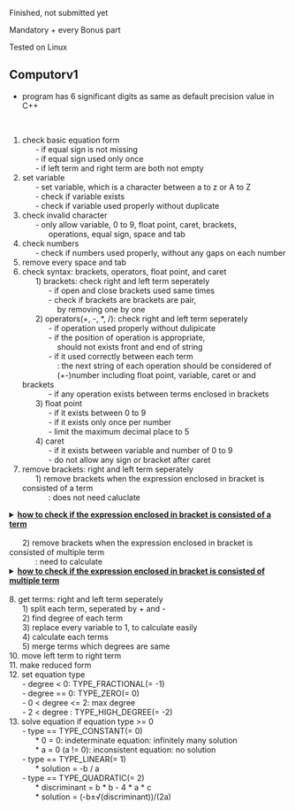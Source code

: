 Finished, not submitted yet

Mandatory + every Bonus part

Tested on Linux


## Computorv1

* program has 6 significant digits as same as default precision value in C++<br>
<br>

1. check basic equation form<br>
&nbsp;&nbsp;&nbsp;&nbsp;&nbsp;&nbsp;- if equal sign is not missing<br>
&nbsp;&nbsp;&nbsp;&nbsp;&nbsp;&nbsp;- if equal sign used only once<br>
&nbsp;&nbsp;&nbsp;&nbsp;&nbsp;&nbsp;- if left term and right term are both not empty<br>
2. set variable<br>
&nbsp;&nbsp;&nbsp;&nbsp;&nbsp;&nbsp;- set variable, which is a character between a to z or A to Z<br>
&nbsp;&nbsp;&nbsp;&nbsp;&nbsp;&nbsp;- check if variable exists<br>
&nbsp;&nbsp;&nbsp;&nbsp;&nbsp;&nbsp;- check if variable used properly without duplicate<br>
3. check invalid character<br>
&nbsp;&nbsp;&nbsp;&nbsp;&nbsp;&nbsp;- only allow variable, 0 to 9, float point, caret, brackets,<br>
&nbsp;&nbsp;&nbsp;&nbsp;&nbsp;&nbsp;&nbsp;&nbsp;&nbsp;&nbsp;&nbsp;&nbsp;operations, equal sign, space and tab<br>
4. check numbers<br>
&nbsp;&nbsp;&nbsp;&nbsp;&nbsp;&nbsp;- check if numbers used properly, without any gaps on each number<br>
5. remove every space and tab<br>
6. check syntax: brackets, operators, float point, and caret<br>
&nbsp;&nbsp;&nbsp;&nbsp;&nbsp;&nbsp;1) brackets: check right and left term seperately<br>
&nbsp;&nbsp;&nbsp;&nbsp;&nbsp;&nbsp;&nbsp;&nbsp;&nbsp;&nbsp;&nbsp;&nbsp;- if open and close brackets used same times<br>
&nbsp;&nbsp;&nbsp;&nbsp;&nbsp;&nbsp;&nbsp;&nbsp;&nbsp;&nbsp;&nbsp;&nbsp;- check if brackets are brackets are pair,<br>
&nbsp;&nbsp;&nbsp;&nbsp;&nbsp;&nbsp;&nbsp;&nbsp;&nbsp;&nbsp;&nbsp;&nbsp;&nbsp;&nbsp;&nbsp;&nbsp;by removing one by one<br>
&nbsp;&nbsp;&nbsp;&nbsp;&nbsp;&nbsp;2) operators(+, -, *, /): check right and left term seperately<br>
&nbsp;&nbsp;&nbsp;&nbsp;&nbsp;&nbsp;&nbsp;&nbsp;&nbsp;&nbsp;&nbsp;&nbsp;- if operation used properly without dulipicate<br>
&nbsp;&nbsp;&nbsp;&nbsp;&nbsp;&nbsp;&nbsp;&nbsp;&nbsp;&nbsp;&nbsp;&nbsp;- if the position of operation is appropriate,<br>
&nbsp;&nbsp;&nbsp;&nbsp;&nbsp;&nbsp;&nbsp;&nbsp;&nbsp;&nbsp;&nbsp;&nbsp;&nbsp;&nbsp;&nbsp;&nbsp;should not exists front and end of string<br>
&nbsp;&nbsp;&nbsp;&nbsp;&nbsp;&nbsp;&nbsp;&nbsp;&nbsp;&nbsp;&nbsp;&nbsp;- if it used correctly between each term<br>
&nbsp;&nbsp;&nbsp;&nbsp;&nbsp;&nbsp;&nbsp;&nbsp;&nbsp;&nbsp;&nbsp;&nbsp;&nbsp;&nbsp;&nbsp;&nbsp;: the next string of each operation should be considered of<br>
&nbsp;&nbsp;&nbsp;&nbsp;&nbsp;&nbsp;&nbsp;&nbsp;&nbsp;&nbsp;&nbsp;&nbsp;&nbsp;&nbsp;&nbsp;&nbsp;(+-)number including float point, variable, caret or and brackets<br>
&nbsp;&nbsp;&nbsp;&nbsp;&nbsp;&nbsp;&nbsp;&nbsp;&nbsp;&nbsp;&nbsp;&nbsp;- if any operation exists between terms enclosed in brackets<br>
&nbsp;&nbsp;&nbsp;&nbsp;&nbsp;&nbsp;3) float point<br>
&nbsp;&nbsp;&nbsp;&nbsp;&nbsp;&nbsp;&nbsp;&nbsp;&nbsp;&nbsp;&nbsp;&nbsp;- if it exists between 0 to 9<br>
&nbsp;&nbsp;&nbsp;&nbsp;&nbsp;&nbsp;&nbsp;&nbsp;&nbsp;&nbsp;&nbsp;&nbsp;- if it exists only once per number<br>
&nbsp;&nbsp;&nbsp;&nbsp;&nbsp;&nbsp;&nbsp;&nbsp;&nbsp;&nbsp;&nbsp;&nbsp;- limit the maximum decimal place to 5<br>
&nbsp;&nbsp;&nbsp;&nbsp;&nbsp;&nbsp;4) caret<br>
&nbsp;&nbsp;&nbsp;&nbsp;&nbsp;&nbsp;&nbsp;&nbsp;&nbsp;&nbsp;&nbsp;&nbsp;- if it exists between variable and number of 0 to 9<br>
&nbsp;&nbsp;&nbsp;&nbsp;&nbsp;&nbsp;&nbsp;&nbsp;&nbsp;&nbsp;&nbsp;&nbsp;- do not allow any sign or bracket after caret<br>
7. remove brackets: right and left term seperately<br>
&nbsp;&nbsp;&nbsp;&nbsp;&nbsp;&nbsp;1) remove brackets when the expression enclosed in bracket is consisted of a term<br>
&nbsp;&nbsp;&nbsp;&nbsp;&nbsp;&nbsp;&nbsp;&nbsp;&nbsp;&nbsp;&nbsp;&nbsp;: does not need caluclate<br>
<details>
<summary><b><ins>how to check if the expression enclosed in bracket is consisted of a term<br></ins></b></summary>
&nbsp;&nbsp;&nbsp;&nbsp;&nbsp;&nbsp;- void Parse::remove_bracket_one_term(std::string &str)<br>
<br>
&nbsp;&nbsp;&nbsp;&nbsp;&nbsp;&nbsp;1. find start and end index of open and close bracket,<br>
&nbsp;&nbsp;&nbsp;&nbsp;&nbsp;&nbsp;&nbsp;&nbsp;&nbsp;&nbsp;split string to 3 part, s[FRONT], s[BRACKET], and s[BACK]<br>

		```	
			ex. 1+2-(-3)+4 → s[FRONT] = "1+2-"
					s[BRACET] = "-3"
					s[BACK] = "+4"
		```
&nbsp;&nbsp;&nbsp;&nbsp;&nbsp;&nbsp;2. check s[BRACKET] string, using split_term()<br>
&nbsp;&nbsp;&nbsp;&nbsp;&nbsp;&nbsp;3. if size of returned std::vector<std::string> is 1 : remove brackets<br>
&nbsp;&nbsp;&nbsp;&nbsp;&nbsp;&nbsp;&nbsp;&nbsp;&nbsp;&nbsp;- check last of s[FRONT] and first of s[BRACKET] to determinate sign<br>
&nbsp;&nbsp;&nbsp;&nbsp;&nbsp;&nbsp;&nbsp;&nbsp;&nbsp;&nbsp;&nbsp;&nbsp;&nbsp;&nbsp;&nbsp;&nbsp;&nbsp;&nbsp;1) s[FRONT][s[FRONT].length() - 1] == '+'<br>
&nbsp;&nbsp;&nbsp;&nbsp;&nbsp;&nbsp;&nbsp;&nbsp;&nbsp;&nbsp;&nbsp;&nbsp;&nbsp;&nbsp;&nbsp;&nbsp;&nbsp;&nbsp;&nbsp;&nbsp;&nbsp;&nbsp;&nbsp;&nbsp;- if (s[BRACKET] == '+'): result sign is +<br>
&nbsp;&nbsp;&nbsp;&nbsp;&nbsp;&nbsp;&nbsp;&nbsp;&nbsp;&nbsp;&nbsp;&nbsp;&nbsp;&nbsp;&nbsp;&nbsp;&nbsp;&nbsp;&nbsp;&nbsp;&nbsp;&nbsp;&nbsp;&nbsp;&nbsp;&nbsp;&nbsp;&nbsp;: remove last character of s[FRONT]<br>
&nbsp;&nbsp;&nbsp;&nbsp;&nbsp;&nbsp;&nbsp;&nbsp;&nbsp;&nbsp;&nbsp;&nbsp;&nbsp;&nbsp;&nbsp;&nbsp;&nbsp;&nbsp;&nbsp;&nbsp;&nbsp;&nbsp;&nbsp;&nbsp;- else if (s[BRACKET] == '-'): result sign is -<br>
&nbsp;&nbsp;&nbsp;&nbsp;&nbsp;&nbsp;&nbsp;&nbsp;&nbsp;&nbsp;&nbsp;&nbsp;&nbsp;&nbsp;&nbsp;&nbsp;&nbsp;&nbsp;&nbsp;&nbsp;&nbsp;&nbsp;&nbsp;&nbsp;&nbsp;&nbsp;&nbsp;&nbsp;: remove last character of s[FRONT]<br>
&nbsp;&nbsp;&nbsp;&nbsp;&nbsp;&nbsp;&nbsp;&nbsp;&nbsp;&nbsp;&nbsp;&nbsp;&nbsp;&nbsp;&nbsp;&nbsp;&nbsp;&nbsp;&nbsp;&nbsp;&nbsp;&nbsp;&nbsp;&nbsp;- else: result sign is is +, do not remove anything<br>
&nbsp;&nbsp;&nbsp;&nbsp;&nbsp;&nbsp;&nbsp;&nbsp;&nbsp;&nbsp;&nbsp;&nbsp;&nbsp;&nbsp;&nbsp;&nbsp;&nbsp;&nbsp;2) s[FRONT][s[FRONT].length() - 1] == '-'<br>
&nbsp;&nbsp;&nbsp;&nbsp;&nbsp;&nbsp;&nbsp;&nbsp;&nbsp;&nbsp;&nbsp;&nbsp;&nbsp;&nbsp;&nbsp;&nbsp;&nbsp;&nbsp;&nbsp;&nbsp;&nbsp;&nbsp;&nbsp;&nbsp;- if (s[BRACKET] == '+'): result sign is is -<br>
&nbsp;&nbsp;&nbsp;&nbsp;&nbsp;&nbsp;&nbsp;&nbsp;&nbsp;&nbsp;&nbsp;&nbsp;&nbsp;&nbsp;&nbsp;&nbsp;&nbsp;&nbsp;&nbsp;&nbsp;&nbsp;&nbsp;&nbsp;&nbsp;&nbsp;&nbsp;&nbsp;&nbsp;: remove first charactor of s[BRACKET]<br>
&nbsp;&nbsp;&nbsp;&nbsp;&nbsp;&nbsp;&nbsp;&nbsp;&nbsp;&nbsp;&nbsp;&nbsp;&nbsp;&nbsp;&nbsp;&nbsp;&nbsp;&nbsp;&nbsp;&nbsp;&nbsp;&nbsp;&nbsp;&nbsp;- else if (s[BRACKET] == '-'): result sign is +<br>
&nbsp;&nbsp;&nbsp;&nbsp;&nbsp;&nbsp;&nbsp;&nbsp;&nbsp;&nbsp;&nbsp;&nbsp;&nbsp;&nbsp;&nbsp;&nbsp;&nbsp;&nbsp;&nbsp;&nbsp;&nbsp;&nbsp;&nbsp;&nbsp;&nbsp;&nbsp;&nbsp;&nbsp;: remove first charactor of s[BRACKET],<br>
&nbsp;&nbsp;&nbsp;&nbsp;&nbsp;&nbsp;&nbsp;&nbsp;&nbsp;&nbsp;&nbsp;&nbsp;&nbsp;&nbsp;&nbsp;&nbsp;&nbsp;&nbsp;&nbsp;&nbsp;&nbsp;&nbsp;&nbsp;&nbsp;&nbsp;&nbsp;&nbsp;&nbsp;remove last vcharactor of s[FRONT],<br>
&nbsp;&nbsp;&nbsp;&nbsp;&nbsp;&nbsp;&nbsp;&nbsp;&nbsp;&nbsp;&nbsp;&nbsp;&nbsp;&nbsp;&nbsp;&nbsp;&nbsp;&nbsp;&nbsp;&nbsp;&nbsp;&nbsp;&nbsp;&nbsp;&nbsp;&nbsp;&nbsp;&nbsp;s[FRONT] += '+'<br>
&nbsp;&nbsp;&nbsp;&nbsp;&nbsp;&nbsp;&nbsp;&nbsp;&nbsp;&nbsp;&nbsp;&nbsp;&nbsp;&nbsp;&nbsp;&nbsp;&nbsp;&nbsp;&nbsp;&nbsp;&nbsp;&nbsp;&nbsp;&nbsp;- else: result sign is -, do not remove anything<br>
&nbsp;&nbsp;&nbsp;&nbsp;&nbsp;&nbsp;4. else: find next bracket and repeat<br>
<br>
</details>
<br>
&nbsp;&nbsp;&nbsp;&nbsp;&nbsp;&nbsp;2) remove brackets when the expression enclosed in bracket is consisted of multiple term<br>
&nbsp;&nbsp;&nbsp;&nbsp;&nbsp;&nbsp;&nbsp;&nbsp;&nbsp;&nbsp;&nbsp;&nbsp;: need to calculate<br>
<details>
<summary><b><ins>how to check if the expression enclosed in bracket is consisted of multiple term<br></ins></b></summary>
&nbsp;&nbsp;&nbsp;&nbsp;&nbsp;&nbsp;- void Parse::remove_bracket_multiple_term(std::string &str)<br>
<br>
&nbsp;&nbsp;&nbsp;&nbsp;&nbsp;&nbsp;1. find start and end index of open and close bracket,<br>
&nbsp;&nbsp;&nbsp;&nbsp;&nbsp;&nbsp;&nbsp;&nbsp;&nbsp;&nbsp;split string to 3 part, s[FRONT], s[BRACKET], and s[BACK]<br>

		```	
			ex1. 1+2*3*(4-x)*(5+x)*6 → s[FRONT] = "1+2*3*("
						s[BRACET] = "4-x"
						s[BACK] = "*(5+x)*6"
			ex2. 1-(2+x)*3 → s[FRONT] = "1-("
					s[BRACET] = "2+x"
					s[BACK] = "*3"

		```
&nbsp;&nbsp;&nbsp;&nbsp;&nbsp;&nbsp;2. find term and degree of s[BRACKET] string, using get_term()<br>
&nbsp;&nbsp;&nbsp;&nbsp;&nbsp;&nbsp;&nbsp;&nbsp;&nbsp;&nbsp;: each term and degree is saved on<br>
&nbsp;&nbsp;&nbsp;&nbsp;&nbsp;&nbsp;&nbsp;&nbsp;&nbsp;&nbsp;std::pair<std::vector<std::string>, std::vector<float>><br>

		```
			s[BRACKET] = "4-x"
				→ term: pair<std::vector<std::string>, std::vector<float>>.first
					: {"4", "-1"}
				→ degree: pair<std::vector<std::string>, std::vector<float>>.second
					: {0, 1}
		```
&nbsp;&nbsp;&nbsp;&nbsp;&nbsp;&nbsp;3. check * and / operation from s[FRONT],<br>
&nbsp;&nbsp;&nbsp;&nbsp;&nbsp;&nbsp;&nbsp;&nbsp;&nbsp;&nbsp;update s[FRONT], std::pair<std::vector<std::string>, std::vector<float>><br>
&nbsp;&nbsp;&nbsp;&nbsp;&nbsp;&nbsp;&nbsp;&nbsp;&nbsp;&nbsp;&nbsp;&nbsp;- if s[FRONT] ends with "+(" or "-("<br>
&nbsp;&nbsp;&nbsp;&nbsp;&nbsp;&nbsp;&nbsp;&nbsp;&nbsp;&nbsp;&nbsp;&nbsp;&nbsp;&nbsp;&nbsp;&nbsp;&nbsp;&nbsp;: remove last character of s[FRONT],<br>
&nbsp;&nbsp;&nbsp;&nbsp;&nbsp;&nbsp;&nbsp;&nbsp;&nbsp;&nbsp;&nbsp;&nbsp;&nbsp;&nbsp;&nbsp;&nbsp;&nbsp;&nbsp;&nbsp;&nbsp;&nbsp;&nbsp;s[FRONT] *= "1*"<br>

			```
				ex2. s[FRONT] = "1-("
					→ s[FRONT] = "1-1*"
			```

&nbsp;&nbsp;&nbsp;&nbsp;&nbsp;&nbsp;&nbsp;&nbsp;&nbsp;&nbsp;&nbsp;&nbsp;- else: remove last character of s[FRONT]<br>

			```
				ex1. s[FRONT] = "1+2*3("
					→ s[FRONT] = "1+2*3"
			```

&nbsp;&nbsp;&nbsp;&nbsp;&nbsp;&nbsp;&nbsp;&nbsp;&nbsp;&nbsp;&nbsp;&nbsp;- find * or / from s[FRONT]<br>
&nbsp;&nbsp;&nbsp;&nbsp;&nbsp;&nbsp;&nbsp;&nbsp;&nbsp;&nbsp;&nbsp;&nbsp;&nbsp;&nbsp;&nbsp;&nbsp;&nbsp;&nbsp;* make tmp for coefficient of '*' or '/'<br>
&nbsp;&nbsp;&nbsp;&nbsp;&nbsp;&nbsp;&nbsp;&nbsp;&nbsp;&nbsp;&nbsp;&nbsp;&nbsp;&nbsp;&nbsp;&nbsp;&nbsp;&nbsp;* make std::pair<std::vector<std::string>, std::vector<float>><br>
&nbsp;&nbsp;&nbsp;&nbsp;&nbsp;&nbsp;&nbsp;&nbsp;&nbsp;&nbsp;&nbsp;&nbsp;&nbsp;&nbsp;&nbsp;&nbsp;&nbsp;&nbsp;&nbsp;&nbsp;&nbsp;&nbsp;for tmp's term and degree<br>
&nbsp;&nbsp;&nbsp;&nbsp;&nbsp;&nbsp;&nbsp;&nbsp;&nbsp;&nbsp;&nbsp;&nbsp;&nbsp;&nbsp;&nbsp;&nbsp;&nbsp;&nbsp;* find tmp's term and degree using get_term()<br>
&nbsp;&nbsp;&nbsp;&nbsp;&nbsp;&nbsp;&nbsp;&nbsp;&nbsp;&nbsp;&nbsp;&nbsp;&nbsp;&nbsp;&nbsp;&nbsp;&nbsp;&nbsp;* if s[FRONT][s[FRONT].length() -1] is '*'<br>
&nbsp;&nbsp;&nbsp;&nbsp;&nbsp;&nbsp;&nbsp;&nbsp;&nbsp;&nbsp;&nbsp;&nbsp;&nbsp;&nbsp;&nbsp;&nbsp;&nbsp;&nbsp;&nbsp;&nbsp;&nbsp;&nbsp;&nbsp;&nbsp;⋅ update original term[i] to original term[i] * tmp term[j]<br>
&nbsp;&nbsp;&nbsp;&nbsp;&nbsp;&nbsp;&nbsp;&nbsp;&nbsp;&nbsp;&nbsp;&nbsp;&nbsp;&nbsp;&nbsp;&nbsp;&nbsp;&nbsp;&nbsp;&nbsp;&nbsp;&nbsp;&nbsp;&nbsp;⋅ update original degree[i] to original degree[i] + tmp degree[j]<br>
&nbsp;&nbsp;&nbsp;&nbsp;&nbsp;&nbsp;&nbsp;&nbsp;&nbsp;&nbsp;&nbsp;&nbsp;&nbsp;&nbsp;&nbsp;&nbsp;&nbsp;&nbsp;* if s[FRONT][s[FRONT].length() -1] is '/'<br>
&nbsp;&nbsp;&nbsp;&nbsp;&nbsp;&nbsp;&nbsp;&nbsp;&nbsp;&nbsp;&nbsp;&nbsp;&nbsp;&nbsp;&nbsp;&nbsp;&nbsp;&nbsp;&nbsp;&nbsp;&nbsp;&nbsp;&nbsp;&nbsp;⋅ check each original degree is 0,<br>
&nbsp;&nbsp;&nbsp;&nbsp;&nbsp;&nbsp;&nbsp;&nbsp;&nbsp;&nbsp;&nbsp;&nbsp;&nbsp;&nbsp;&nbsp;&nbsp;&nbsp;&nbsp;&nbsp;&nbsp;&nbsp;&nbsp;&nbsp;&nbsp;&nbsp;&nbsp;&nbsp;&nbsp;because this program does not support calculating<br>
&nbsp;&nbsp;&nbsp;&nbsp;&nbsp;&nbsp;&nbsp;&nbsp;&nbsp;&nbsp;&nbsp;&nbsp;&nbsp;&nbsp;&nbsp;&nbsp;&nbsp;&nbsp;&nbsp;&nbsp;&nbsp;&nbsp;&nbsp;&nbsp;&nbsp;&nbsp;&nbsp;&nbsp;expressions with variables in the denominator.<br>
&nbsp;&nbsp;&nbsp;&nbsp;&nbsp;&nbsp;&nbsp;&nbsp;&nbsp;&nbsp;&nbsp;&nbsp;&nbsp;&nbsp;&nbsp;&nbsp;&nbsp;&nbsp;&nbsp;&nbsp;&nbsp;&nbsp;&nbsp;&nbsp;⋅ make nb to store every term's coefficient<br>
&nbsp;&nbsp;&nbsp;&nbsp;&nbsp;&nbsp;&nbsp;&nbsp;&nbsp;&nbsp;&nbsp;&nbsp;&nbsp;&nbsp;&nbsp;&nbsp;&nbsp;&nbsp;&nbsp;&nbsp;&nbsp;&nbsp;&nbsp;&nbsp;⋅ if nb is not 0, replace original term and degree<br>
&nbsp;&nbsp;&nbsp;&nbsp;&nbsp;&nbsp;&nbsp;&nbsp;&nbsp;&nbsp;&nbsp;&nbsp;&nbsp;&nbsp;&nbsp;&nbsp;&nbsp;&nbsp;&nbsp;&nbsp;&nbsp;&nbsp;&nbsp;&nbsp;&nbsp;&nbsp;&nbsp;&nbsp;to tmp term and degree<br>
&nbsp;&nbsp;&nbsp;&nbsp;&nbsp;&nbsp;&nbsp;&nbsp;&nbsp;&nbsp;&nbsp;&nbsp;&nbsp;&nbsp;&nbsp;&nbsp;&nbsp;&nbsp;&nbsp;&nbsp;&nbsp;&nbsp;&nbsp;&nbsp;⋅ update original term[i] to original term[i] / nb<br>
&nbsp;&nbsp;&nbsp;&nbsp;&nbsp;&nbsp;&nbsp;&nbsp;&nbsp;&nbsp;&nbsp;&nbsp;&nbsp;&nbsp;&nbsp;&nbsp;&nbsp;&nbsp;* remove tmp from s[FRONT]<br>
&nbsp;&nbsp;&nbsp;&nbsp;&nbsp;&nbsp;&nbsp;&nbsp;&nbsp;&nbsp;&nbsp;&nbsp;&nbsp;&nbsp;&nbsp;&nbsp;&nbsp;&nbsp;* repeat until s[FRONT][s[FRONT].length() - 1] is not '*' nor '/'<br>

&nbsp;&nbsp;&nbsp;&nbsp;&nbsp;&nbsp;4. check * and / operation from s[BACK],<br>
&nbsp;&nbsp;&nbsp;&nbsp;&nbsp;&nbsp;&nbsp;&nbsp;&nbsp;&nbsp;update s[BACK], std::pair<std::vector<std::string>, std::vector<float>><br>
&nbsp;&nbsp;&nbsp;&nbsp;&nbsp;&nbsp;&nbsp;&nbsp;&nbsp;&nbsp;&nbsp;&nbsp;- if s[BACK] starts with "*(" or "/("<br>
&nbsp;&nbsp;&nbsp;&nbsp;&nbsp;&nbsp;&nbsp;&nbsp;&nbsp;&nbsp;&nbsp;&nbsp;&nbsp;&nbsp;&nbsp;&nbsp;&nbsp;&nbsp;* make tmp for string enclosed in brackets, in front of s[BACK]<br>
&nbsp;&nbsp;&nbsp;&nbsp;&nbsp;&nbsp;&nbsp;&nbsp;&nbsp;&nbsp;&nbsp;&nbsp;&nbsp;&nbsp;&nbsp;&nbsp;&nbsp;&nbsp;* make std::pair<std::vector<std::string>, std::vector<float>><br>
&nbsp;&nbsp;&nbsp;&nbsp;&nbsp;&nbsp;&nbsp;&nbsp;&nbsp;&nbsp;&nbsp;&nbsp;&nbsp;&nbsp;&nbsp;&nbsp;&nbsp;&nbsp;&nbsp;&nbsp;&nbsp;&nbsp;for tmp's term and degree<br>
&nbsp;&nbsp;&nbsp;&nbsp;&nbsp;&nbsp;&nbsp;&nbsp;&nbsp;&nbsp;&nbsp;&nbsp;&nbsp;&nbsp;&nbsp;&nbsp;&nbsp;&nbsp;* find tmp's term and degree using get_term()<br>
&nbsp;&nbsp;&nbsp;&nbsp;&nbsp;&nbsp;&nbsp;&nbsp;&nbsp;&nbsp;&nbsp;&nbsp;&nbsp;&nbsp;&nbsp;&nbsp;&nbsp;&nbsp;* if s[BACK][0] is '*'<br>
&nbsp;&nbsp;&nbsp;&nbsp;&nbsp;&nbsp;&nbsp;&nbsp;&nbsp;&nbsp;&nbsp;&nbsp;&nbsp;&nbsp;&nbsp;&nbsp;&nbsp;&nbsp;&nbsp;&nbsp;&nbsp;&nbsp;&nbsp;&nbsp;⋅ update original term[i] to original term[i] * tmp term[j]<br>
&nbsp;&nbsp;&nbsp;&nbsp;&nbsp;&nbsp;&nbsp;&nbsp;&nbsp;&nbsp;&nbsp;&nbsp;&nbsp;&nbsp;&nbsp;&nbsp;&nbsp;&nbsp;&nbsp;&nbsp;&nbsp;&nbsp;&nbsp;&nbsp;⋅ update original degree[i] to original degree[i] + tmp degree[j]<br>
&nbsp;&nbsp;&nbsp;&nbsp;&nbsp;&nbsp;&nbsp;&nbsp;&nbsp;&nbsp;&nbsp;&nbsp;&nbsp;&nbsp;&nbsp;&nbsp;&nbsp;&nbsp;* if s[BACK][0] is '/'<br>
&nbsp;&nbsp;&nbsp;&nbsp;&nbsp;&nbsp;&nbsp;&nbsp;&nbsp;&nbsp;&nbsp;&nbsp;&nbsp;&nbsp;&nbsp;&nbsp;&nbsp;&nbsp;&nbsp;&nbsp;&nbsp;&nbsp;&nbsp;&nbsp;⋅ check each tmp degree is 0,<br>
&nbsp;&nbsp;&nbsp;&nbsp;&nbsp;&nbsp;&nbsp;&nbsp;&nbsp;&nbsp;&nbsp;&nbsp;&nbsp;&nbsp;&nbsp;&nbsp;&nbsp;&nbsp;&nbsp;&nbsp;&nbsp;&nbsp;&nbsp;&nbsp;&nbsp;&nbsp;&nbsp;&nbsp;because this program does not support calculating<br>
&nbsp;&nbsp;&nbsp;&nbsp;&nbsp;&nbsp;&nbsp;&nbsp;&nbsp;&nbsp;&nbsp;&nbsp;&nbsp;&nbsp;&nbsp;&nbsp;&nbsp;&nbsp;&nbsp;&nbsp;&nbsp;&nbsp;&nbsp;&nbsp;&nbsp;&nbsp;&nbsp;&nbsp;expressions with variables in the denominator.<br>
&nbsp;&nbsp;&nbsp;&nbsp;&nbsp;&nbsp;&nbsp;&nbsp;&nbsp;&nbsp;&nbsp;&nbsp;&nbsp;&nbsp;&nbsp;&nbsp;&nbsp;&nbsp;&nbsp;&nbsp;&nbsp;&nbsp;&nbsp;&nbsp;⋅ when i > 0, do tmp term[0] = tmp term[0] * tmp term[i]<br>
&nbsp;&nbsp;&nbsp;&nbsp;&nbsp;&nbsp;&nbsp;&nbsp;&nbsp;&nbsp;&nbsp;&nbsp;&nbsp;&nbsp;&nbsp;&nbsp;&nbsp;&nbsp;&nbsp;&nbsp;&nbsp;&nbsp;&nbsp;&nbsp;&nbsp;&nbsp;&nbsp;&nbsp;to  store every term's coefficient<br>
&nbsp;&nbsp;&nbsp;&nbsp;&nbsp;&nbsp;&nbsp;&nbsp;&nbsp;&nbsp;&nbsp;&nbsp;&nbsp;&nbsp;&nbsp;&nbsp;&nbsp;&nbsp;&nbsp;&nbsp;&nbsp;&nbsp;&nbsp;&nbsp;⋅ update original term[i] to original term[i] / tmp term[0]<br>
&nbsp;&nbsp;&nbsp;&nbsp;&nbsp;&nbsp;&nbsp;&nbsp;&nbsp;&nbsp;&nbsp;&nbsp;&nbsp;&nbsp;&nbsp;&nbsp;&nbsp;&nbsp;* remove tmp from s[BACK]<br>
&nbsp;&nbsp;&nbsp;&nbsp;&nbsp;&nbsp;&nbsp;&nbsp;&nbsp;&nbsp;&nbsp;&nbsp;&nbsp;&nbsp;&nbsp;&nbsp;&nbsp;&nbsp;* repeat until s[BACK][0] is not '*' nor '/'<br>
&nbsp;&nbsp;&nbsp;&nbsp;&nbsp;&nbsp;&nbsp;&nbsp;&nbsp;&nbsp;&nbsp;&nbsp;- if s[BACK] is '*' or '/'<br>
&nbsp;&nbsp;&nbsp;&nbsp;&nbsp;&nbsp;&nbsp;&nbsp;&nbsp;&nbsp;&nbsp;&nbsp;&nbsp;&nbsp;&nbsp;&nbsp;: do same step as above, but tmp is coefficient of '*' or '/'<br>
&nbsp;&nbsp;&nbsp;&nbsp;&nbsp;&nbsp;5. make new s[BRACKET] string using updated term and degree<br>
&nbsp;&nbsp;&nbsp;&nbsp;&nbsp;&nbsp;6. change entire string to updated s[FRONT], s[BRACKET], s[BACK]<br>
&nbsp;&nbsp;&nbsp;&nbsp;&nbsp;&nbsp;7. repeat until str.find(")") == std::string::npos <br>
<br>
</details>
<br>
8. get terms: right and left term seperately<br>
&nbsp;&nbsp;&nbsp;&nbsp;&nbsp;&nbsp;1) split each term, seperated by + and -<br>
&nbsp;&nbsp;&nbsp;&nbsp;&nbsp;&nbsp;2) find degree of each term<br>
&nbsp;&nbsp;&nbsp;&nbsp;&nbsp;&nbsp;3) replace every variable to 1, to calculate easily<br>
&nbsp;&nbsp;&nbsp;&nbsp;&nbsp;&nbsp;4) calculate each terms<br>
&nbsp;&nbsp;&nbsp;&nbsp;&nbsp;&nbsp;5) merge terms which degrees are same<br>
10. move left term to right term<br>
11. make reduced form<br>
12. set equation type<br>
&nbsp;&nbsp;&nbsp;&nbsp;&nbsp;&nbsp;- degree < 0: TYPE_FRACTIONAL(= -1)<br>
&nbsp;&nbsp;&nbsp;&nbsp;&nbsp;&nbsp;- degree == 0: TYPE_ZERO(= 0)<br>
&nbsp;&nbsp;&nbsp;&nbsp;&nbsp;&nbsp;- 0 < degree <= 2: max degree<br>
&nbsp;&nbsp;&nbsp;&nbsp;&nbsp;&nbsp;- 2 < degree : TYPE_HIGH_DEGREE(= -2)<br>
13. solve equation if equation type >= 0<br>
&nbsp;&nbsp;&nbsp;&nbsp;&nbsp;&nbsp;- type == TYPE_CONSTANT(= 0)<br>
&nbsp;&nbsp;&nbsp;&nbsp;&nbsp;&nbsp;&nbsp;&nbsp;&nbsp;&nbsp;&nbsp;&nbsp;* 0 = 0: indeterminate equation: infinitely many solution<br>
&nbsp;&nbsp;&nbsp;&nbsp;&nbsp;&nbsp;&nbsp;&nbsp;&nbsp;&nbsp;&nbsp;&nbsp;* a = 0 (a != 0): inconsistent equation: no solution<br>
&nbsp;&nbsp;&nbsp;&nbsp;&nbsp;&nbsp;- type == TYPE_LINEAR(= 1)<br>
&nbsp;&nbsp;&nbsp;&nbsp;&nbsp;&nbsp;&nbsp;&nbsp;&nbsp;&nbsp;&nbsp;&nbsp;* solution = -b / a<br>
&nbsp;&nbsp;&nbsp;&nbsp;&nbsp;&nbsp;- type == TYPE_QUADRATIC(= 2)<br>
&nbsp;&nbsp;&nbsp;&nbsp;&nbsp;&nbsp;&nbsp;&nbsp;&nbsp;&nbsp;&nbsp;&nbsp;* discriminant = b * b - 4 * a * c<br>
&nbsp;&nbsp;&nbsp;&nbsp;&nbsp;&nbsp;&nbsp;&nbsp;&nbsp;&nbsp;&nbsp;&nbsp;* solution = (-b±√(discriminant))/(2a)<br>
<br>
